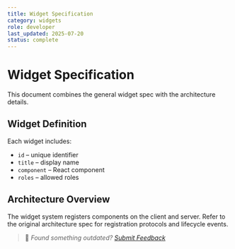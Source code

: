 ```yaml
---
title: Widget Specification
category: widgets
role: developer
last_updated: 2025-07-20
status: complete
---
```


# Widget Specification

This document combines the general widget spec with the architecture details.

## Widget Definition
Each widget includes:
- `id` – unique identifier
- `title` – display name
- `component` – React component
- `roles` – allowed roles

## Architecture Overview
The widget system registers components on the client and server. Refer to the
original architecture spec for registration protocols and lifecycle events.

> 💬 *Found something outdated? [Submit Feedback](../feedback.md)*
